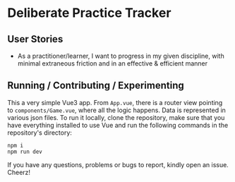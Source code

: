 # Deliberate Practice Tracker



## User Stories

- As a practitioner/learner, I want to progress in my given discipline, with minimal extraneous friction and in an effective & efficient manner


## Running / Contributing / Experimenting

This a very simple Vue3 app. From `App.vue`, there is a router view pointing to `components/Game.vue`, where all the logic happens. Data is represented in various json files. To run it locally, clone the repository, make sure that you have everything installed to use Vue and run the following commands in the repository's directory:

```
npm i
npm run dev
```

If you have any questions, problems or bugs to report, kindly open an issue. Cheerz!